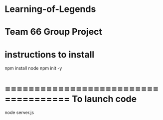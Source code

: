 # Learning-of-Legends
Team 66 Group Project
=====================================
instructions to install
=====================================

npm install node
npm init -y



=====================================
To launch code
=====================================

node server.js